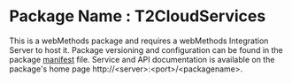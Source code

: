 # Package Name : T2CloudServices
This is a webMethods package and requires a webMethods Integration Server to host it. Package versioning and configuration can be found in the package [manifest](./T2CloudServices/manifest.v3) file. Service and API documentation is available on the package's home page http://&lt;server&gt;:&lt;port&gt;/&lt;packagename>.